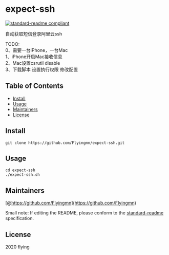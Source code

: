 # expect-ssh

[![standard-readme compliant](https://img.shields.io/badge/standard--readme-OK-green.svg?style=flat-square)](https://github.com/RichardLitt/standard-readme)

自动获取短信登录阿里云ssh

TODO:  
0、需要一台iPhone，一台Mac  
1、iPhone开启Mac接收信息  
2、Mac设置csrutil disable  
3、下载脚本 设置执行权限 修改配置  

## Table of Contents

- [Install](#install)
- [Usage](#usage)
- [Maintainers](#maintainers)
- [License](#license)

## Install

```
git clone https://github.com/Flyingmn/expect-ssh.git
```

## Usage

```
cd expect-ssh
./expect-ssh.sh
```

## Maintainers

[@https://github.com/Flyingmn](https://github.com/Flyingmn)

Small note: If editing the README, please conform to the [standard-readme](https://github.com/RichardLitt/standard-readme) specification.

## License

2020 flying
